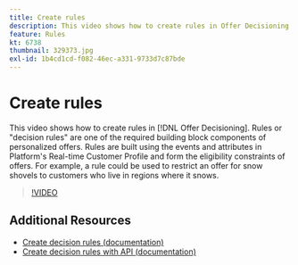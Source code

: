 ```yaml
---
title: Create rules
description: This video shows how to create rules in Offer Decisioning. Rules are one of the required building block components of personalized offers.
feature: Rules
kt: 6738
thumbnail: 329373.jpg
exl-id: 1b4cd1cd-f082-46ec-a331-9733d7c87bde
---
```

# Create rules

This video shows how to create rules in [!DNL Offer Decisioning]. Rules or "decision rules" are one of the required building block components of personalized offers. Rules are built using the events and attributes in Platform's Real-time Customer Profile and form the eligibility constraints of offers. For example, a rule could be used to restrict an offer for snow shovels to customers who live in regions where it snows.

>[!VIDEO](https://video.tv.adobe.com/v/329373?quality=12&learn=on)


## Additional Resources

* [Create decision rules (documentation)](https://experienceleague.adobe.com/docs/offer-decisioning/using/managing-offers-in-the-offer-library/creating-decision-rules.html)
* [Create decision rules with API (documentation)](https://experienceleague.adobe.com/docs/offer-decisioning/using/api-reference/offers-api/decision-rules/create.html)
